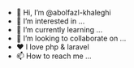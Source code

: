 - 👋 Hi, I’m @abolfazl-khaleghi
- 👀 I’m interested in ...
- 🌱 I’m currently learning ...
- 💞️ I’m looking to collaborate on ...
- ❤ I love  php & laravel
- 📫 How to reach me ...

<!---
abolfazl-khaleghi/abolfazl-khaleghi is a ✨ special ✨ repository because its `README.md` (this file) appears on your GitHub profile.
You can click the Preview link to take a look at your changes.
--->
